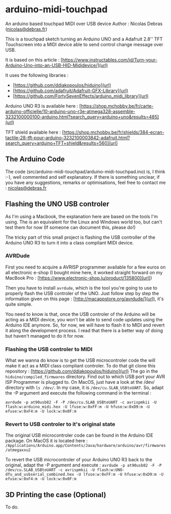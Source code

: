 # arduino-midi-touchpad
An arduino based touchpad MIDI over USB device
Author : Nicolas Debras ([nicolas@debras.fr](email))

This is a touchpad sketch turning an Arduino UNO and a Adafruit 2.8'' TFT Touchscreen into a  MIDI device able to send  control change message over USB.
  
It is based on this article : [https://www.instructables.com/id/Turn-your-Arduino-Uno-into-an-USB-HID-Mididevice/](url)

It uses the following libraries : 
  - [https://github.com/ddiakopoulos/hiduino](url)
  - [https://github.com/adafruit/Adafruit-GFX-Library](url)
  - [https://github.com/FortySevenEffects/arduino_midi_library](url)

Arduino UNO R3 is available here : 
 [https://shop.mchobby.be/fr/carte-arduino-officielle/10-arduino-uno-r3e-atmega328-assemble-3232100000100-arduino.html?search_query=arduino+uno&results=485](url)
 
TFT shield available here :
 [https://shop.mchobby.be/fr/shields/384-ecran-tactile-28-tft-pour-arduino-3232100003842-adafruit.html?search_query=arduino+TFT+shield&results=560](url)

## The Arduino Code

The code (src/arduino-midi-touchpad/arduino-midi-touchpad.ino) is, I think :-), well commented and self explanatory. If there is something unclear, if you have any suggestions, remarks or optimisations, feel free to contact me : nicolas@debras.fr

## Flashing the UNO USB controler

As I'm using a Macbook, the explanation here are based on the tools I'm using. The is an equivalent for the Linux and Windows world too, but can't test them for now (If someone can document this, please do!)

The tricky part of this small project is flashing the USB controller of the Arduino UNO R3 to turn it into a class compliant MIDI device.

### AVRDude

First you need to acquire a AVRISP programmer available for a few euros on all electronic e-shop (I bought mine here, it worked straight forward on my MacBook Pro : [https://www.electronic-shop.lu/product/135800](url)) 

Then you have to install `avrdude`, which is the tool you're going to use to properly flash the USB controler of the UNO. Just follow step by step the information given on this page : [http://macappstore.org/avrdude/](url), it's quite simple.

You need to know is that, once the USB controler of the Arduino will be acting as a MIDI device, you won't be able to send code updates using the Arduino  IDE anymore. So, for now, we will have to flash it to MIDI and revert it along the development process. I read that there is a better way of doing but haven't managed to do it for now.


### Flashing the USB controler to MIDI

What we wanna do know is to get the USB microcontroler code the will make it act as a MIDI class compliant controler. To do that git clone this repository : [https://github.com/ddiakopoulos/hiduino](url)
The go in the `hiduino/compiled_firmwares` directory.
Find out to which USB port your AVR ISP Programmer is plugged to. On MacOS, just have a look at the /dev/ directory with `ls /dev/`. In my case, it is `/dev/cu.SLAB_USBtoUART`. So, adapt the -P argument and execute the following command in the terminal :  

`avrdude -p at90usb82 -F -P /dev/cu.SLAB_USBtoUART -c avrispmkii -U flash:w:arduino_midi.hex -U lfuse:w:0xFF:m -U hfuse:w:0xD9:m -U efuse:w:0xF4:m -U lock:w:0x0F:m`

### Revert to USB controler to it's original state

The original USB microcontroler code can be found in the Arduino IDE package. On MacOS it is located here : `/Applications/Arduino.app/Contents/Java/hardware/arduino/avr/firmwares/atmegaxxu2`

To revert the USB microcontroler of your Arduino UNO R3 back to the original, adapt the -P argument and execute : 
`avrdude -p at90usb82 -F -P /dev/cu.SLAB_USBtoUART -c avrispmkii -U flash:w:UNO-dfu_and_usbserial_combined.hex -U lfuse:w:0xFF:m -U hfuse:w:0xD9:m -U efuse:w:0xF4:m -U lock:w:0x0F:m`

## 3D Printing the case (Optional)

To do.
